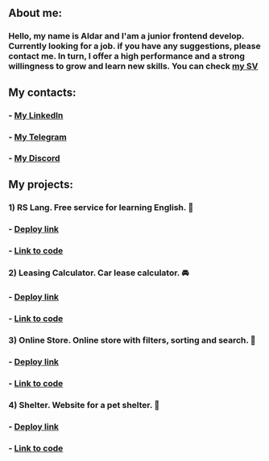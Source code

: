 ## About me:
### Hello, my name is Aldar and I'am a junior frontend develop. Сurrently looking for a job. if you have any suggestions, please contact me. In turn, I offer a high performance and a strong willingness to grow and learn new skills. You can check [my SV](https://aldar0k.github.io/cv/)

## My contacts:
### - [My LinkedIn](https://www.linkedin.com/in/aldar-okonov-0891b4250)
### - [My Telegram](https://t.me/Aldar0K)
### - [My Discord](https://discord.com/users/327510102359932928)

## My projects:
### 1) RS Lang. Free service for learning English. :green_book:
### - [Deploy link](https://lebedev-023046-rslang.netlify.app)
### - [Link to code](https://github.com/Lebedev-023046/rslang)

### 2) Leasing Calculator. Car lease calculator. :oncoming_automobile:
### - [Deploy link](https://aldar0k.github.io/leasing-calculator)
### - [Link to code](https://github.com/Aldar0K/leasing-calculator)

### 3) Online Store. Online store with filters, sorting and search. :convenience_store:
### - [Deploy link](https://aldar0k.github.io/rss-projects-stage-1-2/online-store)
### - [Link to code](https://github.com/Aldar0K/rss-projects-stage-1-2/tree/online-store)

### 4) Shelter. Website for a pet shelter. :dog:
### - [Deploy link](https://aldar0k.github.io/rss-projects-stage-1-2/shelter/pages/main)
### - [Link to code](https://github.com/Aldar0K/rss-projects-stage-1-2/tree/shelter)
